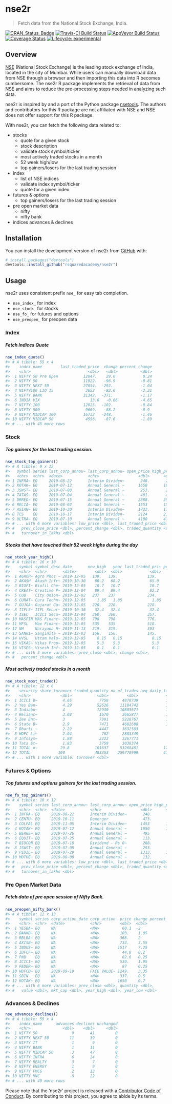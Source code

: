
<!-- README.md is generated from README.Rmd. Please edit that file -->

# nse2r

> Fetch data from the National Stock Exchange, India.

<!-- badges: start -->

[![CRAN\_Status\_Badge](https://www.r-pkg.org/badges/version/nse2r)](https://cran.r-project.org/package=nse2r)
[![Travis-CI Build
Status](https://travis-ci.org/rsquaredacademy/nse2r.svg?branch=master)](https://travis-ci.org/rsquaredacademy/nse2r)
[![AppVeyor Build
Status](https://ci.appveyor.com/api/projects/status/github/rsquaredacademy/nse2r?branch=master&svg=true)](https://ci.appveyor.com/project/rsquaredacademy/nse2r)
[![Coverage
Status](https://img.shields.io/codecov/c/github/rsquaredacademy/nse2r/master.svg)](https://codecov.io/github/rsquaredacademy/nse2r?branch=master)
[![Lifecycle:
experimental](https://img.shields.io/badge/lifecycle-experimental-orange.svg)](https://www.tidyverse.org/lifecycle/#experimental)
<!-- badges: end -->

## Overview

[NSE](https://www.nseindia.com/) (National Stock Exchange) is the
leading stock exchange of India, located in the city of Mumbai. While
users can manually download data from NSE through a browser and then
importing this data into R becomes cumbersome. The nse2r R package
implements the retrieval of data from NSE and aims to reduce the
pre-processing steps needed in analyzing such data.

nse2r is inspired by and a port of the Python package
[nsetools](https://nsetools.readthedocs.io/en/latest/). The authors and
contributors for this R package are not affiliated with NSE and NSE does
not offer support for this R package.

With nse2r, you can fetch the following data related to:

  - stocks
      - quote for a given stock
      - stock description
      - validate stock symbol/ticker
      - most actively traded stocks in a month
      - 52 week high/low
      - top gainers/losers for the last trading session
  - index
      - list of NSE indices
      - validate index symbol/ticker
      - quote for a given index
  - futures & options
      - top gainers/losers for the last trading session
  - pre open market data
      - nifty
      - nifty bank
  - indices advances & declines

## Installation

You can install the development version of nse2r from
[GitHub](https://github.com/rsquaredacademy/nse2r/) with:

``` r
# install.packages("devtools")
devtools::install_github("rsquaredacademy/nse2r")
```

## Usage

nse2r uses consistent prefix `nse_` for easy tab completion.

  - `nse_index_` for index
  - `nse_stock_` for stocks
  - `nse_fo_` for futures and options
  - `nse_preopen_` for preopen data

### Index

##### Fetch Indices Quote

``` r
nse_index_quote()
#> # A tibble: 55 x 4
#>    index_name        last_traded_price  change percent_change
#>    <chr>                         <dbl>   <dbl>          <dbl>
#>  1 NIFTY 50 Pre Open           12047.    29.0            0.24
#>  2 NIFTY 50                    11922.   -96.9           -0.81
#>  3 NIFTY NEXT 50               27854.  -292.            -1.04
#>  4 NIFTY100 LIQ 15              3652    -82.6           -2.21
#>  5 NIFTY BANK                  31342.  -371.            -1.17
#>  6 INDIA VIX                      13.6   -0.66          -4.65
#>  7 NIFTY 100                   12025.  -102.            -0.84
#>  8 NIFTY 500                    9669.   -88.2           -0.9 
#>  9 NIFTY MIDCAP 100            16732   -248.            -1.46
#> 10 NIFTY MIDCAP 50              4556.   -87.6           -1.89
#> # ... with 45 more rows
```

### Stock

##### Top gainers for the last trading session.

``` r
nse_stock_top_gainers()
#> # A tibble: 9 x 12
#>   symbol series last_corp_annou~ last_corp_annou~ open_price high_price
#>   <chr>  <chr>  <date>           <chr>                 <dbl>      <dbl>
#> 1 INFRA~ EQ     2019-08-22       Interim Dividen~       248.       262 
#> 2 KOTAK~ EQ     2019-07-12       Annual General ~      1650       1680 
#> 3 JSWST~ EQ     2019-07-08       Annual General ~       253.       257.
#> 4 TATAS~ EQ     2019-07-04       Annual General ~       401.       408.
#> 5 DRRED~ EQ     2019-07-15       Annual General ~      2888.      2949 
#> 6 RELIA~ EQ     2019-08-02       Annual General ~      1553       1568 
#> 7 ASIAN~ EQ     2019-10-30       Interim Dividen~      1723.      1748.
#> 8 TCS    EQ     2019-10-17       Interim Dividen~      2124       2128 
#> 9 ULTRA~ EQ     2019-07-10       Annual General ~      4180       4196.
#> # ... with 6 more variables: low_price <dbl>, last_traded_price <dbl>,
#> #   prev_close_price <dbl>, percent_change <dbl>, traded_quantity <dbl>,
#> #   turnover_in_lakhs <dbl>
```

##### Stocks that have touched their 52 week highs during the day

``` r
nse_stock_year_high()
#> # A tibble: 16 x 10
#>    symbol symbol_desc date       new_high   year last_traded_pri~ prev_high
#>    <chr>  <chr>       <date>        <dbl>  <dbl>            <dbl>     <dbl>
#>  1 AGROP~ Agro Phos ~ 2019-12-05   139.   139.             139.      138.  
#>  2 AKASH  Akash Infr~ 2019-10-30    68.2   68.2             65.0      66.5 
#>  3 BIOFI~ Biofil Che~ 2019-12-05    10.7   10.7             10.7      10.2 
#>  4 CREAT~ Creative P~ 2019-12-04    89.4   89.4             82.2      85.8 
#>  5 CUB    City Union~ 2019-12-02   237    237              234.      235.  
#>  6 CURAT~ Cura Techn~ 2019-12-05     1.85   1.85             1.85      1.85
#>  7 GUJGA~ Gujarat Ga~ 2019-12-05   228.   228.             228.      228.  
#>  8 IIFLS~ IIFL Secur~ 2019-10-30    32.4   32.4             32.4      31.7 
#>  9 ISEC   ICICI Secu~ 2019-12-04   360.   360.             357.      356   
#> 10 MASFIN MAS Financ~ 2019-12-05   798    798              776.      785   
#> 11 MFSL   Max Financ~ 2019-12-05   535    535              518.      533.  
#> 12 NH     Narayana H~ 2019-11-13   319.   319.             303       317.  
#> 13 SANGI~ Sanginita ~ 2019-12-03   156.   156.             145.      154.  
#> 14 UVSL   Uttam Valu~ 2019-12-05     0.15   0.15             0.15      0.15
#> 15 VIKAS~ Vikas Prop~ 2019-12-05     5.3    5.3              5.3       5.2 
#> 16 VISES~ Visesh Inf~ 2019-12-05     0.1    0.1              0.1       0.1 
#> # ... with 3 more variables: prev_close <dbl>, change <dbl>,
#> #   percent_change <dbl>
```

##### Most actively traded stocks in a month

``` r
nse_stock_most_traded()
#> # A tibble: 12 x 6
#>    security share_turnover traded_quantity no_of_trades avg_daily_turno~
#>    <chr>             <dbl>           <dbl>        <dbl>            <dbl>
#>  1 ICICI B~           4.65            7758      4878739            1939.
#>  2 Yes Ban~           4.29           52626     11184742            1787.
#>  3 Indiabu~           4              12930     10805671            1667.
#>  4 Relianc~           3.02            1670      3665877            1259.
#>  5 Zee Ent~           3               7991      5228767            1250.
#>  6 State B~           2.9             7471      4682688            1211.
#>  7 Bharti ~           2.22            4447      3632503             924.
#>  8 HDFC Li~           2.04             762      2883349             853.
#>  9 Infosys~           1.88            2223      3267771             783.
#> 10 Tata St~           1.83            3759      3038374             764.
#> 11 TOTAL o~          29.8           101637     53268481           12438.
#> 12 TOTAL            100             483353    259778999           41713.
#> # ... with 1 more variable: turnover <dbl>
```

### Futures & Options

##### Top futures and options gainers for the last trading session.

``` r
nse_fo_top_gainers()
#> # A tibble: 10 x 12
#>    symbol series last_corp_annou~ last_corp_annou~ open_price high_price
#>    <chr>  <chr>  <date>           <chr>                 <dbl>      <dbl>
#>  1 INFRA~ EQ     2019-08-22       Interim Dividen~       248.       262 
#>  2 CENTU~ EQ     2019-10-11       Demerger               473.       491.
#>  3 COLPAL EQ     2019-11-05       Interim Dividen~      1453       1494 
#>  4 KOTAK~ EQ     2019-07-12       Annual General ~      1650       1680 
#>  5 BERGE~ EQ     2019-07-26       Annual General ~       495        516.
#>  6 EQUIT~ EQ     2019-07-25       Annual General ~       113.       114.
#>  7 BIOCON EQ     2019-07-18       Dividend - Rs 0~       288.       293.
#>  8 JSWST~ EQ     2019-07-08       Annual General ~       253.       257.
#>  9 PIDIL~ EQ     2019-07-29       Annual General ~      1313.      1338 
#> 10 MOTHE~ EQ     2019-08-08       Annual General ~       132.       134 
#> # ... with 6 more variables: low_price <dbl>, last_traded_price <dbl>,
#> #   prev_close_price <dbl>, percent_change <dbl>, traded_quantity <dbl>,
#> #   turnover_in_lakhs <dbl>
```

### Pre Open Market Data

##### Fetch data of pre open session of Nifty Bank.

``` r
nse_preopen_nifty_bank()
#> # A tibble: 12 x 13
#>    symbol series corp_action_date corp_action  price change percent_change
#>    <chr>  <chr>  <date>           <chr>        <dbl>  <dbl>          <dbl>
#>  1 YESBA~ EQ     NA               <NA>          60.1  -2            -3.22 
#>  2 BANKB~ EQ     NA               <NA>         103.    1.05          1.03 
#>  3 RBLBA~ EQ     NA               <NA>         368.    2             0.55 
#>  4 AXISB~ EQ     NA               <NA>         733.    3.55          0.49 
#>  5 INDUS~ EQ     NA               <NA>        1517     7.25          0.48 
#>  6 IDFCF~ EQ     NA               <NA>          44.8   0.2           0.45 
#>  7 PNB    EQ     NA               <NA>          62.6   0.25          0.4  
#>  8 ICICI~ EQ     NA               <NA>         530.    1.95          0.37 
#>  9 FEDER~ EQ     NA               <NA>          87     0.25          0.290
#> 10 HDFCB~ EQ     2019-09-19       FACE VALUE~ 1249.    3.35          0.27 
#> 11 SBIN   EQ     NA               <NA>         337.    0.5           0.15 
#> 12 KOTAK~ EQ     NA               <NA>        1650     0.7           0.04 
#> # ... with 6 more variables: prev_close <dbl>, quantity <dbl>,
#> #   value <dbl>, mkt_cap <dbl>, year_high <dbl>, year_low <dbl>
```

### Advances & Declines

``` r
nse_advances_declines()
#> # A tibble: 59 x 4
#>    index_name      advances declines unchanged
#>    <chr>              <dbl>    <dbl>     <dbl>
#>  1 NIFTY 50               9       41         0
#>  2 NIFTY NEXT 50         11       39         0
#>  3 NIFTY IT               1        9         0
#>  4 NIFTY BANK             1       11         0
#>  5 NIFTY MIDCAP 50        3       47         0
#>  6 NIFTY INFRA            6       24         0
#>  7 NIFTY REALTY           3        7         0
#>  8 NIFTY ENERGY           1        9         0
#>  9 NIFTY FMCG             2       13         0
#> 10 NIFTY MNC              8       22         0
#> # ... with 49 more rows
```

Please note that the ‘nse2r’ project is released with a [Contributor
Code of Conduct](CODE_OF_CONDUCT.md). By contributing to this project,
you agree to abide by its terms.

